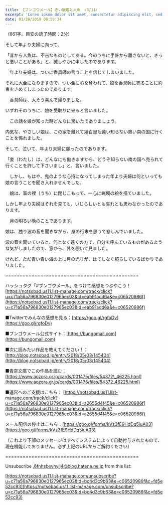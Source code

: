 ```yaml
---
title: 【ブンゴウメール】赤い蝋燭と人魚 （8/11）
excerpt: 'Lorem ipsum dolor sit amet, consectetur adipiscing elit, sed do eiusmod tempor incididunt ut labore et dolore magna aliqua. Praesent elementum facilisis leo vel fringilla est ullamcorper eget. At imperdiet dui accumsan sit amet nulla facilisi morbi tempus.'
date: 01/28/2019 06:59:34
---
```


（661字。目安の読了時間：2分）

そして年より夫婦に向って、

「昔から人魚は、不吉なものとしてある。今のうちに手許から離さないと、きっと悪いことがある」と、誠しやかに申したのであります。

　年より夫婦は、ついに香具師の言うことを信じてしまいました。

それに大金になりますので、つい金に心を奪われて、娘を香具師に売ることに約束をきめてしまったのであります。

　香具師は、大そう喜んで帰りました。

いずれそのうちに、娘を受取りに来ると言いました。

　この話を娘が知った時どんなに驚いたでありましょう。

内気な、やさしい娘は、この家を離れて幾百里も遠い知らない熱い南の国に行くことを怖れました。

そして、泣いて、年より夫婦に願ったのであります。

「妾（わたし）は、どんなにも働きますから、どうぞ知らない南の国へ売られて行くことを許して下さいまし」と、言いました。

　しかし、もはや、鬼のような心持になってしまった年より夫婦は何といっても娘の言うことを聞き入れませんでした。

　娘は、室の裡（うち）に閉じこもって、一心に蝋燭の絵を描ていました。

しかし年より夫婦はそれを見ても、いじらしいとも哀れとも思わなかったのであります。

　月の明るい晩のことであります。

娘は、独り波の音を聞きながら、身の行末を思うて悲しんでいました。

波の音を聞いていると、何となく遠くの方で、自分を呼んでいるものがあるような気がしましたので、窓から、外を覗いて見ました。

けれど、ただ青い青い海の上に月の光りが、はてしなく照らしているばかりでありました。

\==============================================

ハッシュタグ「#ブンゴウメール」をつけて感想をつぶやこう！ [https://notsobad.us11.list-manage.com/track/click?u=c71a56a796830e0127965ec03&id=eab91add6a&e=c06520986f](https://notsobad.us11.list-manage.com/track/click?u=c71a56a796830e0127965ec03&id=eab91add6a&e=c06520986f)

■Twitterでみんなの感想を見る：[https://goo.gl/rgfoDv](https://goo.gl/rgfoDv)

■ブンゴウメール公式サイト：[https://bungomail.com](https://bungomail.com)

■次に読みたい作品を教えてください！：[http://blog.notsobad.jp/entry/2018/05/03/145404](http://blog.notsobad.jp/entry/2018/05/03/145404)

■青空文庫でこの作品を読む：[https://www.aozora.gr.jp/cards/001475/files/54372\_46225.html](https://www.aozora.gr.jp/cards/001475/files/54372_46225.html)

■運営へのご支援はこちら： [https://notsobad.us11.list-manage.com/track/click?u=c71a56a796830e0127965ec03&id=a2655d4f45&e=c06520986f](https://notsobad.us11.list-manage.com/track/click?u=c71a56a796830e0127965ec03&id=a2655d4f45&e=c06520986f)

メール配信の停止はこちら：[https://goo.gl/forms/kVz3fE9HdDq5iuA03](https://goo.gl/forms/kVz3fE9HdDq5iuA03)

（これより下部のメッセージはすべてシステムによって自動付与されたもので、現在機能しておりません。必ず上記のURLからご解約ください）

\==============================================

Unsubscribe .6fnhsbevhylj4@blog.hatena.ne.jp from this list:

[https://notsobad.us11.list-manage.com/unsubscribe?u=c71a56a796830e0127965ec03&id=bc4d3c9b63&e=c06520986f&c=fd5e52cc93](https://notsobad.us11.list-manage.com/unsubscribe?u=c71a56a796830e0127965ec03&id=bc4d3c9b63&e=c06520986f&c=fd5e52cc93)